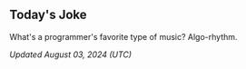 ## Today's Joke
What's a programmer's favorite type of music? Algo-rhythm.

*Updated August 03, 2024 (UTC)*
